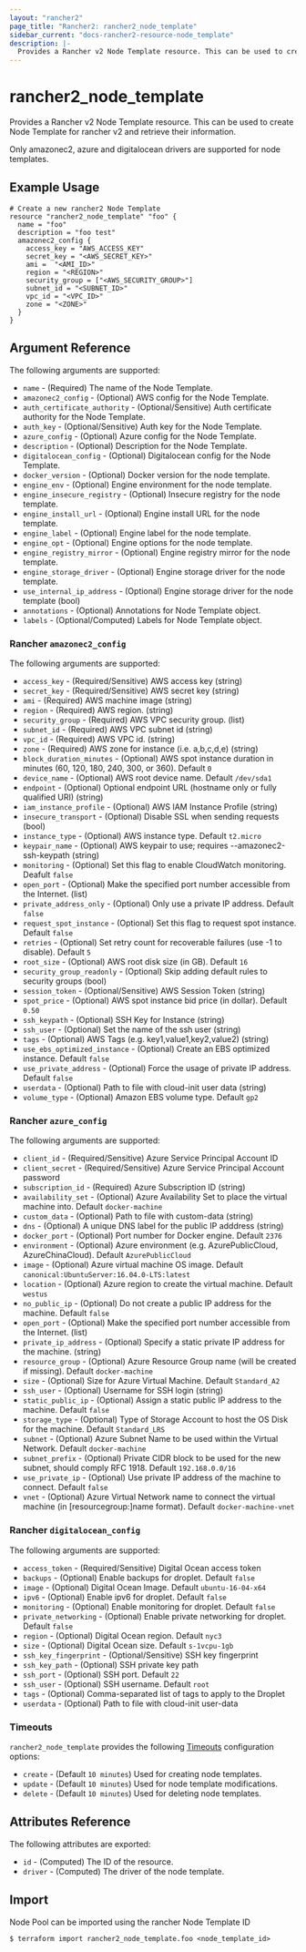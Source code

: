 ```yaml
---
layout: "rancher2"
page_title: "Rancher2: rancher2_node_template"
sidebar_current: "docs-rancher2-resource-node_template"
description: |-
  Provides a Rancher v2 Node Template resource. This can be used to create Node template for rancher v2 rke clusters and retrieve their information.
---
```


# rancher2\_node\_template

Provides a Rancher v2 Node Template resource. This can be used to create Node Template for rancher v2 and retrieve their information. 

Only amazonec2, azure and digitalocean drivers are supported for node templates.

## Example Usage

```hcl
# Create a new rancher2 Node Template
resource "rancher2_node_template" "foo" {
  name = "foo"
  description = "foo test"
  amazonec2_config {
    access_key = "AWS_ACCESS_KEY"
    secret_key = "<AWS_SECRET_KEY>"
    ami =  "<AMI_ID>"
    region = "<REGION>"
    security_group = ["<AWS_SECURITY_GROUP>"]
    subnet_id = "<SUBNET_ID>"
    vpc_id = "<VPC_ID>"
    zone = "<ZONE>"
  }
}
```

## Argument Reference

The following arguments are supported:

* `name` - (Required) The name of the Node Template.
* `amazonec2_config` - (Optional) AWS config for the Node Template.
* `auth_certificate_authority` - (Optional/Sensitive) Auth certificate authority for the Node Template.
* `auth_key` - (Optional/Sensitive) Auth key for the Node Template.
* `azure_config` - (Optional) Azure config for the Node Template.
* `description` - (Optional) Description for the Node Template.
* `digitalocean_config` - (Optional) Digitalocean config for the Node Template.
* `docker_version` - (Optional) Docker version for the node template.
* `engine_env` - (Optional) Engine environment for the node template.
* `engine_insecure_registry` - (Optional) Insecure registry for the node template.
* `engine_install_url` - (Optional) Engine install URL for the node template.
* `engine_label` - (Optional) Engine label for the node template.
* `engine_opt` - (Optional) Engine options for the node template.
* `engine_registry_mirror` - (Optional) Engine registry mirror for the node template.
* `engine_storage_driver` - (Optional) Engine storage driver for the node template.
* `use_internal_ip_address` - (Optional) Engine storage driver for the node template (bool)
* `annotations` - (Optional) Annotations for Node Template object.
* `labels` - (Optional/Computed) Labels for Node Template object.


### Rancher `amazonec2_config`

The following arguments are supported:

* `access_key` - (Required/Sensitive) AWS access key (string)
* `secret_key` - (Required/Sensitive) AWS secret key (string)
* `ami` - (Required) AWS machine image (string)
* `region` - (Required) AWS region. (string)
* `security_group` - (Required) AWS VPC security group. (list)
* `subnet_id` - (Required) AWS VPC subnet id (string)
* `vpc_id` - (Required) AWS VPC id. (string)
* `zone` - (Required) AWS zone for instance (i.e. a,b,c,d,e) (string)
* `block_duration_minutes` - (Optional) AWS spot instance duration in minutes (60, 120, 180, 240, 300, or 360). Default `0`
* `device_name` - (Optional) AWS root device name. Default `/dev/sda1`
* `endpoint` - (Optional) Optional endpoint URL (hostname only or fully qualified URI) (string)
* `iam_instance_profile` - (Optional) AWS IAM Instance Profile (string)
* `insecure_transport` - (Optional) Disable SSL when sending requests (bool)
* `instance_type` - (Optional) AWS instance type. Default `t2.micro`
* `keypair_name` - (Optional) AWS keypair to use; requires --amazonec2-ssh-keypath (string)
* `monitoring` - (Optional) Set this flag to enable CloudWatch monitoring. Deafult `false`
* `open_port` - (Optional) Make the specified port number accessible from the Internet. (list)
* `private_address_only` - (Optional) Only use a private IP address. Default `false`
* `request_spot_instance` - (Optional) Set this flag to request spot instance. Default `false`
* `retries` - (Optional) Set retry count for recoverable failures (use -1 to disable). Default `5`
* `root_size` - (Optional) AWS root disk size (in GB). Default `16`
* `security_group_readonly` - (Optional) Skip adding default rules to security groups (bool)
* `session_token` - (Optional/Sensitive) AWS Session Token (string)
* `spot_price` - (Optional) AWS spot instance bid price (in dollar). Default `0.50`
* `ssh_keypath` - (Optional) SSH Key for Instance (string)
* `ssh_user` - (Optional) Set the name of the ssh user (string)
* `tags` - (Optional) AWS Tags (e.g. key1,value1,key2,value2) (string)
* `use_ebs_optimized_instance` - (Optional) Create an EBS optimized instance. Default `false`
* `use_private_address` - (Optional) Force the usage of private IP address. Default `false`
* `userdata` - (Optional) Path to file with cloud-init user data (string)
* `volume_type` - (Optional) Amazon EBS volume type. Default `gp2`


### Rancher `azure_config`

The following arguments are supported:

* `client_id` - (Required/Sensitive) Azure Service Principal Account ID
* `client_secret` - (Required/Sensitive) Azure Service Principal Account password
* `subscription_id` - (Required) Azure Subscription ID (string)
* `availability_set` - (Optional) Azure Availability Set to place the virtual machine into. Default `docker-machine`
* `custom_data` - (Optional) Path to file with custom-data (string)
* `dns` - (Optional) A unique DNS label for the public IP adddress (string)
* `docker_port` - (Optional) Port number for Docker engine. Default `2376`
* `environment` - (Optional) Azure environment (e.g. AzurePublicCloud, AzureChinaCloud). Default `AzurePublicCloud`
* `image` - (Optional) Azure virtual machine OS image. Default `canonical:UbuntuServer:16.04.0-LTS:latest`
* `location` - (Optional) Azure region to create the virtual machine. Default `westus`
* `no_public_ip` - (Optional) Do not create a public IP address for the machine. Default `false`
* `open_port` - (Optional) Make the specified port number accessible from the Internet. (list)
* `private_ip_address` - (Optional) Specify a static private IP address for the machine. (string)
* `resource_group` - (Optional) Azure Resource Group name (will be created if missing). Default `docker-machine`
* `size` - (Optional) Size for Azure Virtual Machine. Default `Standard_A2`
* `ssh_user` - (Optional) Username for SSH login (string)
* `static_public_ip` - (Optional) Assign a static public IP address to the machine. Default `false`
* `storage_type` - (Optional) Type of Storage Account to host the OS Disk for the machine. Default `Standard_LRS`
* `subnet` - (Optional) Azure Subnet Name to be used within the Virtual Network. Default `docker-machine`
* `subnet_prefix` - (Optional) Private CIDR block to be used for the new subnet, should comply RFC 1918. Default `192.168.0.0/16`
* `use_private_ip` - (Optional) Use private IP address of the machine to connect. Default `false`
* `vnet` - (Optional) Azure Virtual Network name to connect the virtual machine (in [resourcegroup:]name format). Default `docker-machine-vnet`


### Rancher `digitalocean_config`

The following arguments are supported:

* `access_token` - (Required/Sensitive) Digital Ocean access token
* `backups` - (Optional) Enable backups for droplet. Default `false`
* `image` - (Optional) Digital Ocean Image. Default `ubuntu-16-04-x64`
* `ipv6` - (Optional) Enable ipv6 for droplet. Default `false`
* `monitoring` - (Optional) Enable monitoring for droplet. Default `false`
* `private_networking` - (Optional) Enable private networking for droplet. Default `false`
* `region` - (Optional) Digital Ocean region. Default `nyc3`
* `size` - (Optional) Digital Ocean size. Default `s-1vcpu-1gb`
* `ssh_key_fingerprint` - (Optional/Sensitive) SSH key fingerprint
* `ssh_key_path` - (Optional) SSH private key path
* `ssh_port` - (Optional) SSH port. Default `22`
* `ssh_user` - (Optional) SSH username. Default `root`
* `tags` - (Optional) Comma-separated list of tags to apply to the Droplet
* `userdata` - (Optional) Path to file with cloud-init user-data

### Timeouts

`rancher2_node_template` provides the following
[Timeouts](/docs/configuration/resources.html#timeouts) configuration options:

- `create` - (Default `10 minutes`) Used for creating node templates.
- `update` - (Default `10 minutes`) Used for node template modifications.
- `delete` - (Default `10 minutes`) Used for deleting node templates.

## Attributes Reference

The following attributes are exported:

* `id` - (Computed) The ID of the resource.
* `driver` - (Computed) The driver of the node template.

## Import

Node Pool can be imported using the rancher Node Template ID

```
$ terraform import rancher2_node_template.foo <node_template_id>
```

